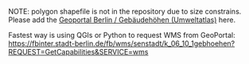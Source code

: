 NOTE: polygon shapefile is not in the repository due to size constrains. Please add the [Geoportal Berlin / Gebäudehöhen (Umweltatlas)](https://gdi.berlin.de/geonetwork/srv/eng/catalog.search#/metadata/1c1554aa-bffa-3e37-90bd-5f971e46ab88) here.

Fastest way is using QGIs or Python to request WMS from GeoPortal: https://fbinter.stadt-berlin.de/fb/wms/senstadt/k_06_10_1gebhoehen?REQUEST=GetCapabilities&SERVICE=wms
